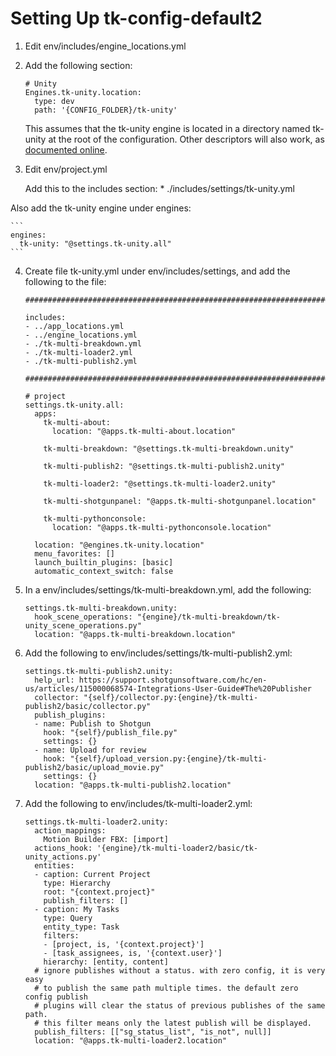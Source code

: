# Setting Up tk-config-default2

1. Edit env/includes/engine_locations.yml
2. Add the following section:
    ```
    # Unity
    Engines.tk-unity.location:
      type: dev
      path: '{CONFIG_FOLDER}/tk-unity'
    ```

    This assumes that the tk-unity engine is located in a directory named tk-unity at the root of the configuration. Other descriptors will also work, as [documented online](https://developer.shotgunsoftware.com/tk-core/descriptor.html).

3. Edit env/project.yml

    Add this to the includes section:
        * ./includes/settings/tk-unity.yml
        
  Also add the tk-unity engine under engines:
    
    ```
    engines:
      tk-unity: "@settings.tk-unity.all"
    ```

4. Create file tk-unity.yml under env/includes/settings, and add the following to the file:
    ```
    ################################################################################

    includes:
    - ../app_locations.yml
    - ../engine_locations.yml
    - ./tk-multi-breakdown.yml
    - ./tk-multi-loader2.yml
    - ./tk-multi-publish2.yml

    ################################################################################

    # project
    settings.tk-unity.all:
      apps:
        tk-multi-about:
          location: "@apps.tk-multi-about.location"
        
        tk-multi-breakdown: "@settings.tk-multi-breakdown.unity"

        tk-multi-publish2: "@settings.tk-multi-publish2.unity"

        tk-multi-loader2: "@settings.tk-multi-loader2.unity"

        tk-multi-shotgunpanel: "@apps.tk-multi-shotgunpanel.location"

        tk-multi-pythonconsole:
          location: "@apps.tk-multi-pythonconsole.location"

      location: "@engines.tk-unity.location"
      menu_favorites: []
      launch_builtin_plugins: [basic]
      automatic_context_switch: false
    ```

5. In a env/includes/settings/tk-multi-breakdown.yml, add the following:
    ```
    settings.tk-multi-breakdown.unity:
      hook_scene_operations: "{engine}/tk-multi-breakdown/tk-unity_scene_operations.py"
      location: "@apps.tk-multi-breakdown.location"
    ```

6. Add the following to env/includes/settings/tk-multi-publish2.yml:
    ```
    settings.tk-multi-publish2.unity:
      help_url: https://support.shotgunsoftware.com/hc/en-us/articles/115000068574-Integrations-User-Guide#The%20Publisher
      collector: "{self}/collector.py:{engine}/tk-multi-publish2/basic/collector.py"
      publish_plugins:
      - name: Publish to Shotgun
        hook: "{self}/publish_file.py"
        settings: {}
      - name: Upload for review
        hook: "{self}/upload_version.py:{engine}/tk-multi-publish2/basic/upload_movie.py"
        settings: {}
      location: "@apps.tk-multi-publish2.location"
    ```

7. Add the following to env/includes/tk-multi-loader2.yml:
    ```
    settings.tk-multi-loader2.unity:
      action_mappings:
        Motion Builder FBX: [import]
      actions_hook: '{engine}/tk-multi-loader2/basic/tk-unity_actions.py'
      entities:
      - caption: Current Project
        type: Hierarchy
        root: "{context.project}"
        publish_filters: []
      - caption: My Tasks
        type: Query
        entity_type: Task
        filters:
        - [project, is, '{context.project}']
        - [task_assignees, is, '{context.user}']
        hierarchy: [entity, content]
      # ignore publishes without a status. with zero config, it is very easy
      # to publish the same path multiple times. the default zero config publish
      # plugins will clear the status of previous publishes of the same path.
      # this filter means only the latest publish will be displayed.
      publish_filters: [["sg_status_list", "is_not", null]]
      location: "@apps.tk-multi-loader2.location"
    ```